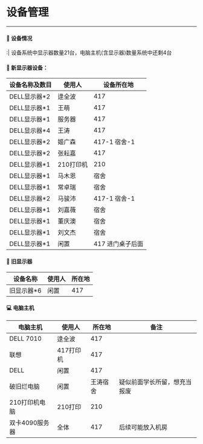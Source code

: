 # 设备管理

------
#### 🚀 设备情况

:| 设备系统中显示器数量21台，电脑主机(含显示器)数量系统中还剩4台


#### 🏅️ 新显示器设备：

| 设备名称及数目 | 使用人    | 设备所在地                                    |
| -------------- | --------- | ------------------------------------------ |
| DELL显示器*2   | 逯全波    | 417                                         |
| DELL显示器*1   | 王萌      | 417                                         |
| DELL显示器*1   | 服务器    | 417                                         |
| DELL显示器*4   | 王涛      | 417                                         |
| DELL显示器*2   | 姬广森    | 417-1   宿舍-1                              |
| DELL显示器*2   | 张耘嘉    | 417                                         |
| DELL显示器*1   | 210打印机 | 210                                         |
| DELL显示器*1   | 马木恩    | 宿舍                                        |
| DELL显示器*1   | 常卓瑞    | 宿舍                                        |
| DELL显示器*2   | 马骏沛    | 417-1  宿舍-1                               |
| DELL显示器*1   | 刘嘉薇    | 宿舍                                        |
| DELL显示器*1   | 董庆澳    | 宿舍                                        |
| DELL显示器*1   | 刘文杰    | 宿舍                                        |
| DELL显示器*1   | 闲置      | 417  进门桌子后面                            |

#### 👀 旧显示器

| 设备名称  | 使用人 | 所在地 |
| -------- | ------ | ------ |
| 旧显示器*6 | 闲置   | 417    |



#### 💻 电脑主机

| 电脑主机       | 使用人    | 所在地 |备注|
| -------------- | --------- | ------ |------------------------ |
| DELL 7010      | 逯全波    | 417    |                          |
| 联想           | 417打印机 | 417    |                          |
| DELL           | 闲置      | 417    |                         |
| 破旧烂电脑     | 闲置      |王涛宿舍| 疑似前面学长所留，想充当报废|
| 210打印机电脑  | 210打印   | 210    |                          |
| 双卡4090服务器 | 全体      | 417    |   后续可能放入机房        |

